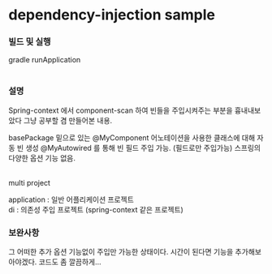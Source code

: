 <h1>dependency-injection sample</h1>

<h3>빌드 및 실행</h3>
gradle runApplication
<br/><br/>


<h3>설명</h3>
Spring-context 에서 component-scan 하여 빈들을 주입시켜주는 부분을 흉내내보았다 
그냥 공부할 겸 만들어본 내용. <br/>

basePackage 밑으로 있는 @MyComponent 어노테이션을 사용한 클래스에 대해 자동 빈 생성 
@MyAutowired 를 통해 빈 필드 주입 가능. (필드로만 주입가능)
스프링의 다양한 옵션 기능 없음.<br/>

<br/>
multi project

application : 일반 어플리케이션 프로젝트 <br/>
di : 의존성 주입 프로젝트 (spring-context 같은 프로젝트) 


<h3>보완사항</h3>
그 어떠한 추가 옵션 기능없이 주입만 가능한 상태이다. 
시간이 된다면 기능을 추가해보아야겠다. 코드도 좀 깔끔하게...
